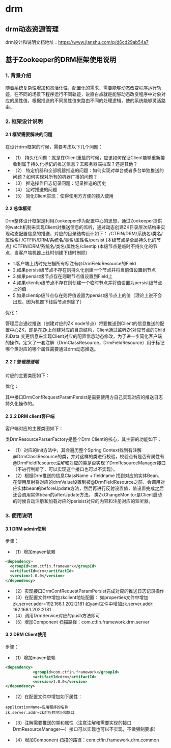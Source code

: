 # drm
## drm动态资源管理


drm设计和说明文档地址：https://www.jianshu.com/p/d6cd29ab54a7


## 基于Zookeeper的DRM框架使用说明
### 1.	背景介绍
随着系统复杂性增加和灵活化性，配置化的需求，需要能够动态改变程序运行轨迹，在不同的场景下程序运行不同轨迹，说直白点就是能够动态改变程序中对象对应的属性值，根据推送的不同属性值来路由不同的处理逻辑，使的系统能够灵活路由。
### 2.	框架设计说明
#### 2.1 框架需要解决的问题
在设计drm框架的时候，需要考虑以下几个问题：
* （1）	持久化问题：就是在Client重启的时候，应该如何保证Client能够重新接收到属于持久化标记的推送信息？去服务器端拉取？还是其他？
* （2）	特定机器和全部机器推送的问题：如何实现对单台或者多台单独推送的问题？如何实现对所有的机器广播的问题？
* （3）	推送操作日志记录问题：记录推送的历史
* （4）	定时推送的问题
* （5）	简化Client实现：使得使用方方便的接入使用
#### 2.2 总体框架
 
Drm整体设计框架是利用Zookeeper作为配置中心的思想，通过Zookeeper提供的watch机制来实现Client对推送信息的监听，通过动态创建ZK目录层次结构来实现动态配置信息的推送，对应的目录结构设计如下：
/CTFIN/DRM/系统名/类名/属性名/
/CTFIN/DRM/系统名/类名/属性名/persist   (本级节点是全局持久化的节点)
/CTFIN/DRM/系统名/类名/属性名/clientip        (本级节点是临时不持久化的节点，当客户端机器上线时创建下线时删除)

* 1.客户端上线时先扫描所有标注有@DrmFieldResource的Field
* 2.如果persist级节点不存在则持久化创建一个节点并将当前值设置到节点
* 3.如果persist级节点存在则取节点值设置到Field上
* 4.如果clientip级节点不存在则创建一个临时节点并将值设置为persist级节点上的值
* 5.如果clientip级节点存在则将值设置为persist级节点上的值（理论上说不会出现，因为机器下线后节点删除了）

优化：
 
管理后台通过推送（创建对应的ZK node节点）将要推送到Client的信息推送的配置中心ZK，即是在Zk上创建对应的目录结构，Client通过监听ZK对应节点的Child和Data 变更信息来实现Client对应的配置信息动态修改，为了进一步简化客户端的操作，定义了一套注解（DrmClassResource，DrmFieldResource）用于标记哪个类对应的哪个属性需要通过drm动态推送。
##### 2.2.1 管理推送端
对应的主要类图如下：
 
优化：
 
其中接口DrmConfRequestParamPersist是需要使用方自己实现对应的推送日志持久化操作的。
#### 2.2.2 DRM client客户端
客户端对应的主要类图如下：
 
类DrmResourceParserFactory是整个Drm Client的核心，其主要的功能如下：
* （1）对应的init方法中，其会遍历整个Spring Context找到有注解@DrmClassResource的类，并对这样的类进行校验，校验点有是否有属性有@DrmFieldResource注解和对应的类是否实现了DrmResourceManager接口（不进行判断了，可以实现这个接口也可以不实现）。
* （2）根据Drm推送的信息ClassName + fieldname 找到对应的实体Bean，在使用反射将对应的drmValue设置到被@DrmFieldResource之前，会调用对应实体bean的beforeUpdate方法，然后再进行反射设置值，值设置完成之后还会调用实体bean的afterUpdate方法。
     类ZkChangeMonitor是Client启动的时候自动注册和加载对应的perisist对应的内容和注册对应的监听器。
### 3.	使用说明
#### 3.1 DRM admin使用
步骤：
* （1）增加maven依赖
```xml
<dependency>
  <groupId>com.ctfin.framework</groupId>
  <artifactId>drm</artifactId>
  <version>1.0.0</version>
</dependency>
```

* （2）实现接口DrmConfRequestParamPersist完成对应的推送日志记录操作
* （3）在配置文件中增加zkclient地址配置：
如properties文件中增加zk.server.addr=192.168.1.202:2181
如yaml文件中增加zk.server.addr: 192.168.1.202:2181
* （4）调用DrmService对应的push方法即可
* （5）增加Component 扫描路径：com.ctfin.framework.drm.server
#### 3.2 DRM Client使用
步骤：
* （1）增加maven依赖
```xml
<dependency>
			<groupId>com.ctfin.framework</groupId>
			<artifactId>drm</artifactId>
			<version>1.0.0</version>
</dependency>
```

* （2）在配置文件中增加如下属性：
```properties
applicationName=应用程序的名称
zk.server.addr=zk对应的地址和端口

```


* （3）注解需要推送的类和属性（注意注解和需要实现的接口DrmResourceManager—）接口可以实现也可以不实现，不做强制要求）
 
* （4）增加Component 扫描的路径：com.ctfin.framework.drm.common
 

